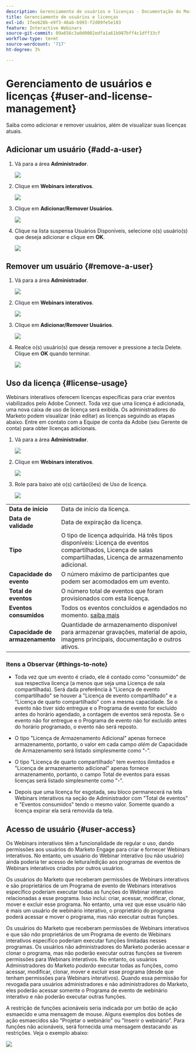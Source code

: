 ```yaml
---
description: Gerenciamento de usuários e licenças - Documentação do Marketo - Documentação do produto
title: Gerenciamento de usuários e licenças
exl-id: 1fee628b-e9f3-46ab-b993-f2d09fe5e183
feature: Interactive Webinars
source-git-commit: 09a656c3a0d0002edfa1a61b987bff4c1dff33cf
workflow-type: tm+mt
source-wordcount: '717'
ht-degree: 3%

---
```


# Gerenciamento de usuários e licenças {#user-and-license-management}

Saiba como adicionar e remover usuários, além de visualizar suas licenças atuais.

## Adicionar um usuário {#add-a-user}

1. Vá para a área **Administrador**.

   ![](assets/user-and-license-management-1.png)

1. Clique em **Webinars interativos**.

   ![](assets/user-and-license-management-2.png)

1. Clique em **Adicionar/Remover Usuários**.

   ![](assets/user-and-license-management-3.png)

1. Clique na lista suspensa Usuários Disponíveis, selecione o(s) usuário(s) que deseja adicionar e clique em **OK**.

   ![](assets/user-and-license-management-4.png)

## Remover um usuário {#remove-a-user}

1. Vá para a área **Administrador**.

   ![](assets/user-and-license-management-5.png)

1. Clique em **Webinars interativos**.

   ![](assets/user-and-license-management-6.png)

1. Clique em **Adicionar/Remover Usuários**.

   ![](assets/user-and-license-management-7.png)

1. Realce o(s) usuário(s) que deseja remover e pressione a tecla Delete. Clique em **OK** quando terminar.

   ![](assets/user-and-license-management-8.png)

## Uso da licença {#license-usage}

Webinars interativos oferecem licenças específicas para criar eventos viabilizados pelo Adobe Connect. Toda vez que uma licença é adicionada, uma nova caixa de uso de licença será exibida. Os administradores do Marketo podem visualizar (não editar) as licenças seguindo as etapas abaixo. Entre em contato com a Equipe de conta da Adobe (seu Gerente de conta) para obter licenças adicionais.

1. Vá para a área **Administrador**.

   ![](assets/user-and-license-management-9.png)

1. Clique em **Webinars interativos**.

   ![](assets/user-and-license-management-10.png)

1. Role para baixo até o(s) cartão(ões) de Uso de licença.

   ![](assets/user-and-license-management-11.png)

<table>
  <tr>
   <td width="20%"><b>Data de início</b></td>
   <td width="80%">Data de início da licença.</td>
  </tr>
  <tr>
   <td width="20%"><b>Data de validade</b></td>
   <td width="80%">Data de expiração da licença.</td>
  </tr>
  <tr>
   <td width="20%"><b>Tipo</b></td>
   <td width="80%">O tipo de licença adquirida. Há três tipos disponíveis: Licença de eventos compartilhados, Licença de salas compartilhadas, Licença de armazenamento adicional.</td>
  </tr>
  <tr>
   <td width="20%"><b>Capacidade do evento</b></td>
   <td width="80%">O número máximo de participantes que podem ser acomodados em um evento.</td>
  </tr>
  <tr>
   <td width="20%"><b>Total de eventos</b></td>
   <td width="80%">O número total de eventos que foram provisionados com esta licença.</td>
  </tr>
  <tr>
   <td width="20%"><b>Eventos consumidos</b></td>
   <td width="80%">Todos os eventos concluídos e agendados no momento. <a href="#things-to-note">saiba mais</a></td>
  </tr>
  <tr>
   <td width="20%"><b>Capacidade de armazenamento</b></td>
   <td width="80%">Quantidade de armazenamento disponível para armazenar gravações, material de apoio, imagens principais, documentação e outros ativos.</td>
  </tr>
  </tbody>
</table>

### Itens a Observar {#things-to-note}

* Toda vez que um evento é criado, ele é contado como &quot;consumido&quot; de sua respectiva licença (a menos que seja uma Licença de sala compartilhada). Será dada preferência à &quot;Licença de evento compartilhado&quot; se houver a &quot;Licença de evento compartilhado&quot; e a &quot;Licença de quarto compartilhado&quot; com a mesma capacidade. Se o evento não tiver sido entregue e o Programa de evento for excluído antes do horário agendado, a contagem de eventos será reposta. Se o evento não for entregue e o Programa de evento não for excluído antes do horário programado, o evento não será reposto.

* O tipo &quot;Licença de Armazenamento Adicional&quot; apenas fornece armazenamento, portanto, o valor em cada campo _além de_ Capacidade de Armazenamento será listado simplesmente como &quot;-&quot;.

* O tipo &quot;Licença de quarto compartilhado&quot; tem eventos ilimitados e &quot;Licença de armazenamento adicional&quot; apenas fornece armazenamento, portanto, o campo Total de eventos para essas licenças será listado simplesmente como &quot;-&quot;.

* Depois que uma licença for esgotada, seu bloco permanecerá na tela Webinars interativos na seção de Administrador com &quot;Total de eventos&quot; e &quot;Eventos consumidos&quot; tendo o mesmo valor. Somente quando a licença expirar ela será removida da tela.

## Acesso de usuário {#user-access}

Os Webinars interativos têm a funcionalidade de regular o uso, dando permissões aos usuários do Marketo Engage para criar e fornecer Webinars interativos. No entanto, um usuário do Webinar interativo (ou não usuário) ainda poderia ter acesso de leitura/edição aos programas de eventos de Webinars interativos criados por outros usuários.

Os usuários do Marketo que receberam permissões de Webinars interativos e são proprietários de um Programa de evento de Webinars interativos específico poderiam executar todas as funções do Webinar interativo relacionadas a esse programa. Isso inclui: criar, acessar, modificar, clonar, mover e excluir esse programa. No entanto, uma vez que esse usuário não é mais um usuário de webinário interativo, o proprietário do programa poderá acessar e mover o programa, mas não executar outras funções.

Os usuários do Marketo que receberam permissões de Webinars interativos e que são _não_ proprietários de um Programa de evento de Webinars interativos específico poderiam executar funções limitadas nesses programas. Os usuários não administradores do Marketo poderão acessar e clonar o programa, mas não poderão executar outras funções se tiverem permissões para Webinars interativos. No entanto, os usuários Administradores do Marketo _poderão_ executar todas as funções, como acessar, modificar, clonar, mover e excluir esse programa (desde que tenham permissões para Webinars interativos). Quando essa permissão for revogada para usuários administradores e não administradores do Marketo, eles poderão acessar somente o Programa de evento de webinário interativo e não poderão executar outras funções.

A restrição de funções acionáveis seria indicada por um botão de ação esmaecido e uma mensagem de mouse. Alguns exemplos dos botões de ação esmaecidos são &quot;Projetar o webinário&quot; ou &quot;Inserir o webinário&quot;. Para funções não acionáveis, será fornecida uma mensagem destacando as restrições. Veja o exemplo abaixo:

![](assets/user-and-license-management-12.png)
